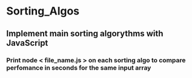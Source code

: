 # Sorting_Algos

## Implement main sorting algorythms with JavaScript

### Print node < file_name.js > on each sorting algo to compare perfomance in seconds for the same input array
